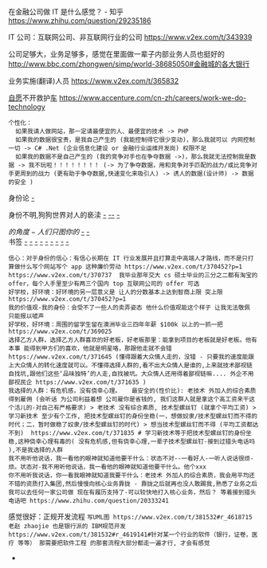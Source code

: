 
在金融公司做 IT 是什么感觉？ - 知乎
https://www.zhihu.com/question/29235186

IT 公司：互联网公司、非互联网行业的公司
https://www.v2ex.com/t/343939

公司足够大，业务足够多，感觉在里面做一辈子内部业务人员也挺好的
http://www.bbc.com/zhongwen/simp/world-38685050#金融城的各大银行

业务实施(翻译)人员 https://www.v2ex.com/t/365832

[自愿](https://github.com/7900ms/000nottheater_deserted_systemsoftware/tree/master/supplementary/Zhihua#自愿--去考虑在身份转化时唯一能互通的东西)不开救护[车](https://github.com/7900ms/000nottheater_deserted_systemlibrary/blob/master/supplementary/chain-救护车.txt) https://www.accenture.com/cn-zh/careers/work-we-do-technology

```
个性化：
  如果我请人做网站，那一定请最便宜的人、最便宜的技术 -> PHP
  如果我的数据很宝贵，是我自己产生的 (我能控制得它很少变动)，那么我就可以 内网控制一切 -> C# .Net (企业信息化建设 or 金融行业运维开发岗) 权限不足
  如果我的数据不是自己产生的 (我的竞争对手也在争夺数据 ->)，那么我就无法控制我是数据 -> 我不玩啦！！！！！！！！ (-> 为了争夺数据，用和竞争对手匹配的战力/或比竞争对手更周到的战力 (更有助于争夺数据,快速变化来吸引人) -> 诱人的数据(设计师) -> 数据的安全 )
```

身份论 [-](https://github.com/7900ms/000nottheater_deserted_systemlibrary/blob/master/supplementary/week-Rob.txt)

身份不明,狗狗世界对人的亵渎 [-](https://www.v2ex.com/notes/28704) [--](https://www.zhihu.com/question/37255819#G数据库开发。被坑了不懂考取证书) [-](https://stateofdev.com/c/backend#坑的合集)

$的角度-人们只图你的$ [-](https://github.com/7900ms/000nottheater_deserted_systemlibrary/blob/master/supplementary/week-Rob.txt#动手能力不是很强，但作业总能大高分) [-](https://github.com/7900ms/000nottheater_deserted_systemsoftware/tree/master/supplementary/term-robber) <br> 书签 [-](http://www.yitaiedu.com/sap/standard/abap.htm#sap教程abap#GuoYu) [-](http://www.yitaiedu.com/blog/?p=135#GuoYuSAP) [-](http://sap.iteye.com/blog/155117) [-](http://www.itpub.net/thread-1710689-1-1.html) [-](https://www.zhihu.com/question/33584961#SAP跑在Netweaver平台上-描述业务底层) [-](http://www.echojb.com/sap/2016/11/04/251621.html) [-](http://www.sohu.com/a/142137530_163524#防止下套。对自己严格要求,竞争太激烈了-SAP的面试录用比例都保持在0.8%-2%之间-把这当成一种锻炼吧) [-](https://github.com/7900ms/000nottheater_deserted_systemsoftware/tree/master/local-window#防止下套) [-](https://github.com/7900ms/000nottheater_deserted_forfindingmore/tree/master/tech-translation#翻译-用老语言翻译业务逻辑)

```
信心：对于身份的信心：有信心长期在 IT 行业发展并且打算走中高端人才路线，而不是只打算做什么写个网站写个 app 这种廉价劳动 https://www.v2ex.com/t/370452?p=1 https://www.v2ex.com/t/370737  我毕业那年交大 cs 硕士毕业的三分之二都有淘宝的 offer，每个人手里至少有两三个国内 top 互联网公司的 offer 可选
好学校，好环境：好环境的另一层意义是 让人的分数基本上达到智商上限 突上限 https://www.v2ex.com/t/370452?p=1
我的价值观-我的身份：会受不了一些人的卖弄姿态 他什么价值观能这个样子 让我无法敬佩 只能报以嘘声
好学校，好环境：周围的留学生留在澳洲毕业三四年年薪 $100k 以上的一抓一把 https://www.v2ex.com/t/369025
选择乙方人群，选择乙方人群喜欢的好老板，好老板那里：能拿到项目的老板就是好老板。他有本事 能得到甲方们的喜欢，他就是明星咯，那跟他走就不会错 https://www.v2ex.com/t/371645 (懂得跟着大众情人走的，没错 - 只要我的速度能跟上大众情人的转化速度就可以。不懂得选择人群的,看不出大众情人是谁的,上来就技术鄙视链 自找坑,跟他们这些‘品味独特’的人走,自找被坑。大众情人还用得着鄙视链嘛.... 外企不用鄙视民企 https://www.v2ex.com/t/371635 )
我选择的人群：有危机感，没有侥幸心理。   最安全的(性价比): 老技术 外加人的综合素质得到雇佣 (会听话 为公司利益着想 公司雇你是省钱的, 我们这群人就是拿这个高工资来干这个活儿的-对自己有严格要求) > 老技术 没有综合素质, 技术型螺丝钉 (就拿个平均工资) > 学习新技术 至少有个工作, 把技术型螺丝钉的身份坐稳(一，想做奴隶/技术型螺丝钉而不得的时代；二，暂时做稳了奴隶/技术型螺丝钉的时代) > 想当技术型螺丝钉而不得 (平均工资都达不到)  https://www.v2ex.com/t/371835 # 学习新技术等于把技术型螺丝钉的身份坐稳,这种侥幸心理有毒的( 没有危机感,但有侥幸心理,一辈子技术型螺丝钉-接到过猎头电话吗 ),不是我选择的人群
我不用听他说话，我一看他的眼神就知道他要干什么：状态不对--一看好人-一听人说话很烦-烦。状态对-我不用听他说话，我一看他的眼神就知道他要干什么。他个xxx
你不用听我说话，你一看我眼神就知道我要干什么：老技术 外加人的综合素质，我会用平均还不错的资质打入集团,然后慢慢向核心业务靠拢 - 靠拢之后就再也没人敢踢我,熟悉了业务之后我可以去任何一家公司做 现在有履历支持了-可以较快地打入核心业务，然后？ 等着接到猎头电话吧 https://www.zhihu.com/question/20333241
```

感觉很好：正规开发流程 ```写UML图 https://www.v2ex.com/t/381532#r_4618715   老赵 zhaojie 也是银行派的 IBM规范开发  https://www.v2ex.com/t/381532#r_4619141#针对某一个行业的软件（银行，证卷，医疗 等等） 那需要把软件工程 的那套流程大部分都走一遍才行, 才会有感觉 ```

-
